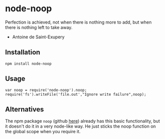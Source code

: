 node-noop
=========
Perfection is achieved, not when there is nothing more to add, but when there is nothing left to take away. 

- Antoine de Saint-Exupery

Installation
------------
```
npm install node-noop
```

Usage
-----
```
var noop = require('node-noop').noop;
require('fs').writeFile('file.out',"Ignore write failure",noop);
```

Alternatives
------------
The npm package `noop` (github
[here](https://github.com/coolaj86/javascript-noop)) already has
this basic functionality, but it doesn't do it in a very node-like way.
He just sticks the noop function on the global scope when you require it.
